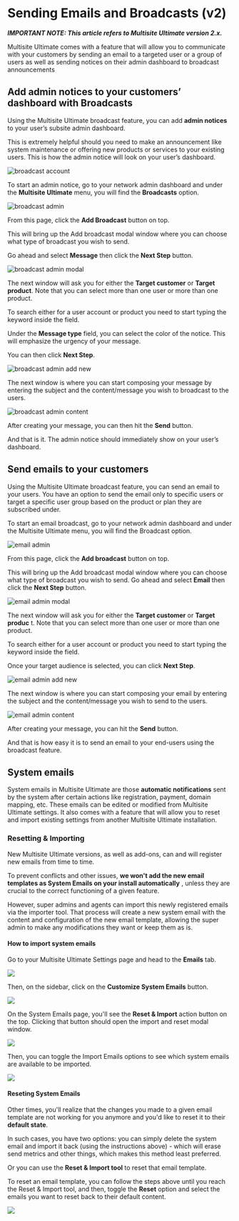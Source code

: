 # Sending Emails and Broadcasts (v2)

_**IMPORTANT NOTE: This article refers to Multisite Ultimate version 2.x.**_

Multisite Ultimate comes with a feature that will allow you to communicate with your customers by sending an email to a targeted user or a group of users as well as sending notices on their admin dashboard to broadcast announcements

## Add admin notices to your customers’ dashboard with Broadcasts

Using the Multisite Ultimate broadcast feature, you can add **admin notices** to your user’s subsite admin dashboard.

This is extremely helpful should you need to make an announcement like system maintenance or offering new products or services to your existing users. This is how the admin notice will look on your user’s dashboard.

![broadcast account](https://wp-ultimo-space.fra1.cdn.digitaloceanspaces.com/hs-file-UhCB0zV12U.png)

To start an admin notice, go to your network admin dashboard and under the **Multisite Ultimate** menu, you will find the **Broadcasts** option.

![broadcast admin](https://wp-ultimo-space.fra1.cdn.digitaloceanspaces.com/hs-file-UBLRopntNQ.png)

From this page, click the **Add Broadcast** button on top.

This will bring up the Add broadcast modal window where you can choose what type of broadcast you wish to send.

Go ahead and select **Message** then click the **Next Step** button.

![broadcast admin modal](https://wp-ultimo-space.fra1.cdn.digitaloceanspaces.com/hs-file-f3MiyZ1DgU.png)

The next window will ask you for either the **Target customer** or **Target product**. Note that you can select more than one user or more than one product.

To search either for a user account or product you need to start typing the keyword inside the field.

Under the **Message type** field, you can select the color of the notice. This will emphasize the urgency of your message.

You can then click **Next Step**.

![broadcast admin add new](https://wp-ultimo-space.fra1.cdn.digitaloceanspaces.com/hs-file-vfXM5mcBCc.png)

The next window is where you can start composing your message by entering the subject and the content/message you wish to broadcast to the users.

![broadcast admin content](https://wp-ultimo-space.fra1.cdn.digitaloceanspaces.com/hs-file-i2gpqKv4UG.png)

After creating your message, you can then hit the **Send** button.

And that is it. The admin notice should immediately show on your user’s dashboard.

## Send emails to your customers

Using the Multisite Ultimate broadcast feature, you can send an email to your users. You have an option to send the email only to specific users or target a specific user group based on the product or plan they are subscribed under.

To start an email broadcast, go to your network admin dashboard and under the Multisite Ultimate menu, you will find the Broadcast option.

![email admin](https://wp-ultimo-space.fra1.cdn.digitaloceanspaces.com/hs-file-UBLRopntNQ.png)

From this page, click the **Add broadcast** button on top.

This will bring up the Add broadcast modal window where you can choose what type of broadcast you wish to send. Go ahead and select **Email** then click the **Next Step** button.

![email admin modal](https://wp-ultimo-space.fra1.cdn.digitaloceanspaces.com/hs-file-RKZSgug4Hl.png)

The next window will ask you for either the **Target customer** or **Target produc** t. Note that you can select more than one user or more than one product.

To search either for a user account or product you need to start typing the keyword inside the field.

Once your target audience is selected, you can click **Next Step**.

![email admin add new](https://wp-ultimo-space.fra1.cdn.digitaloceanspaces.com/hs-file-X5ZMvVYD8Q.png)

The next window is where you can start composing your email by entering the subject and the content/message you wish to send to the users.

![email admin content](https://wp-ultimo-space.fra1.cdn.digitaloceanspaces.com/hs-file-us34QLYBi4.png)

After creating your message, you can hit the **Send** button.

And that is how easy it is to send an email to your end-users using the broadcast feature.

## System emails

System emails in Multisite Ultimate are those **automatic notifications** sent by the system after certain actions like registration, payment, domain mapping, etc. These emails can be edited or modified from Multisite Ultimate settings. It also comes with a feature that will allow you to reset and import existing settings from another Multisite Ultimate installation.

### Resetting & Importing

New Multisite Ultimate versions, as well as add-ons, can and will register new emails from time to time.

To prevent conflicts and other issues, **we won't add the new email templates as System Emails on your install automatically** , unless they are crucial to the correct functioning of a given feature.

However, super admins and agents can import this newly registered emails via the importer tool. That process will create a new system email with the content and configuration of the new email template, allowing the super admin to make any modifications they want or keep them as is.

#### How to import system emails

Go to your Multisite Ultimate Settings page and head to the **Emails** tab.

![](https://wp-ultimo-space.fra1.cdn.digitaloceanspaces.com/hs-file-yIQvxZcJqk.png)

Then, on the sidebar, click on the **Customize System Emails** button.

![](https://wp-ultimo-space.fra1.cdn.digitaloceanspaces.com/hs-file-mRSIFOG7eH.png)

On the System Emails page, you'll see the **Reset & Import** action button on the top. Clicking that button should open the import and reset modal window.

![](https://wp-ultimo-space.fra1.cdn.digitaloceanspaces.com/hs-file-UWDXL6Jf2d.png)

Then, you can toggle the Import Emails options to see which system emails are available to be imported.

![](https://wp-ultimo-space.fra1.cdn.digitaloceanspaces.com/hs-file-mGER3jSjMu.png)

#### Reseting System Emails

Other times, you'll realize that the changes you made to a given email template are not working for you anymore and you'd like to reset it to their **default state**.

In such cases, you have two options: you can simply delete the system email and import it back (using the instructions above) - which will erase send metrics and other things, which makes this method least preferred.

Or you can use the **Reset & Import tool** to reset that email template.

To reset an email template, you can follow the steps above until you reach the Reset & Import tool, and then, toggle the **Reset** option and select the emails you want to reset back to their default content.

![](https://wp-ultimo-space.fra1.cdn.digitaloceanspaces.com/hs-file-SMHJQAZWQM.png)
